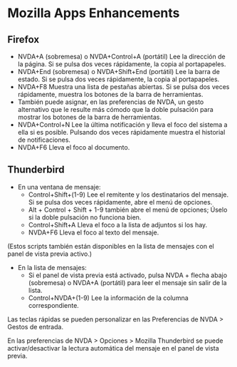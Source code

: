 # Mozilla Apps Enhancements
 
## Firefox   
 
* NVDA+A (sobremesa) o NVDA+Control+A (portátil) Lee la dirección de la página. Si se pulsa dos veces rápidamente, la copia al portapapeles. 
* NVDA+End (sobremesa) o NVDA+Shift+End (portátil) Lee la barra de estado. Si se pulsa dos veces rápidamente, la copia al portapapeles. 
* NVDA+F8 Muestra una lista de pestañas abiertas. Si se pulsa dos veces rápidamente, muestra los botones de la barra de herramientas. 
* También puede asignar, en las preferencias de NVDA, un gesto alternativo que le resulte más cómodo que la doble pulsación para mostrar los botones de la barra de herramientas.
* NVDA+Control+N Lee la última notificación y lleva el foco del sistema a ella si es posible. Pulsando dos veces rápidamente muestra el historial de notificaciones.
* NVDA+F6 Lleva el foco al documento.
 
## Thunderbird  
 
* En una ventana de mensaje:
	* Control+Shift+(1-9) Lee el remitente y los destinatarios del mensaje. Si se pulsa dos veces rápidamente, abre el menú de opciones. 
	* Alt + Control + Shift + 1-9 también abre el menú de opciones; Úselo si la doble pulsación no funciona bien.
	* Control+Shift+A Lleva el foco a la lista de adjuntos si los hay.
	* NVDA+F6 Lleva el foco al texto del mensaje.
 
 (Estos scripts también están disponibles en la lista de mensajes con el panel de vista previa activo.)
 
* En la lista de mensajes:
	* Si el panel de vista previa está activado, pulsa NVDA + flecha abajo (sobremesa) o NVDA+A (portátil) para leer el mensaje  sin salir de la lista.
	* Control+NVDA+(1-9) Lee la información de la columna correspondiente.
 
Las teclas rápidas se pueden personalizar en las Preferencias de NVDA > Gestos de entrada. 
 
En las preferencias de NVDA > Opciones > Mozilla Thunderbird se puede activar/desactivar la lectura automática del mensaje en el panel de vista previa.
